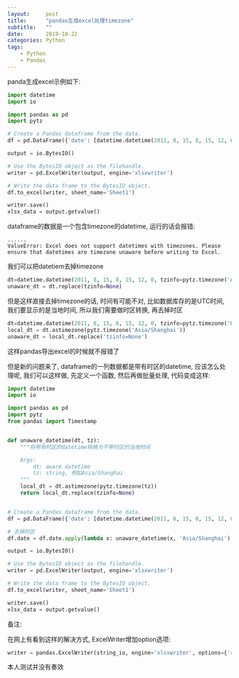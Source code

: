 ```yaml
---
layout:     post
title:      "pandas生成excel处理timezone"
subtitle:   ""
date:       2019-10-22
categories: Python
tags:
    - Python
    - Pandas
---
```


panda生成excel示例如下:
```python
import datetime
import io

import pandas as pd
import pytz

# Create a Pandas dataframe from the data.
df = pd.DataFrame({'date': [datetime.datetime(2011, 8, 15, 8, 15, 12, 0, tzinfo=pytz.timezone('Asia/Shanghai'))]})

output = io.BytesIO()

# Use the BytesIO object as the filehandle.
writer = pd.ExcelWriter(output, engine='xlsxwriter')

# Write the data frame to the BytesIO object.
df.to_excel(writer, sheet_name='Sheet1')

writer.save()
xlsx_data = output.getvalue()
```
dataframe的数据是一个包含timezone的datetime, 运行的话会报错:
```shell
......
ValueError: Excel does not support datetimes with timezones. Please ensure that datetimes are timezone unaware before writing to Excel.
```
我们可以把datetiem去掉timezone
```python
dt=datetime.datetime(2011, 8, 15, 8, 15, 12, 0, tzinfo=pytz.timezone('Asia/Shanghai'))
unaware_dt = dt.replace(tzinfo=None)
```
但是这样直接去掉timezone的话, 时间有可能不对, 比如数据库存的是UTC时间, 我们要显示的是当地时间, 所以我们需要做时区转换, 再去掉时区
```python
dt=datetime.datetime(2011, 8, 15, 8, 15, 12, 0, tzinfo=pytz.timezone('UTC'))
local_dt = dt.astimezone(pytz.timezone('Asia/Shanghai'))
unaware_dt = local_dt.replace('tzinfo=None')
```
这样pandas导出excel的时候就不报错了

但是新的问题来了, dataframe的一列数据都是带有时区的datetime, 应该怎么处理呢, 我们可以这样做, 先定义一个函数, 然后再做批量处理, 代码变成这样:
```python
import datetime
import io

import pandas as pd
import pytz
from pandas import Timestamp


def unaware_datetime(dt, tz):
    """将带有时区的datetime转换为不带时区的当地时间

    Args:
        dt: aware datetime
        tz: string, 例如Asia/Shanghai
    """
    local_dt = dt.astimezone(pytz.timezone(tz))
    return local_dt.replace(tzinfo=None)


# Create a Pandas dataframe from the data.
df = pd.DataFrame({'date': [datetime.datetime(2011, 8, 15, 8, 15, 12, 0, tzinfo=pytz.timezone('UTC'))]})

# 去掉时区
df.date = df.date.apply(lambda x: unaware_datetime(x, 'Asia/Shanghai') if type(x) == Timestamp else '')

output = io.BytesIO()

# Use the BytesIO object as the filehandle.
writer = pd.ExcelWriter(output, engine='xlsxwriter')

# Write the data frame to the BytesIO object.
df.to_excel(writer, sheet_name='Sheet1')

writer.save()
xlsx_data = output.getvalue()
```

备注:

在网上有看到这样的解决方式, ExcelWriter增加option选项:
```python
writer = pandas.ExcelWriter(string_io, engine='xlsxwriter', options={'remove_timezone': True})
```
本人测试并没有奏效

